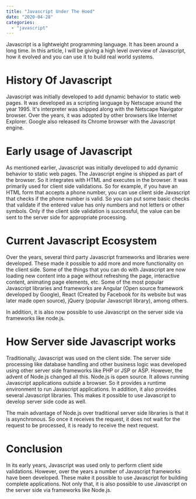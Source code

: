 ```yaml
---
title: "Javascript Under The Hood"
date: "2020-04-28"
categories: 
  - "javascript"
---
```


Javascript is a lightweight programming language. It has been around a long time. In this article, I will be giving a high level overview of Javascript, how it evolved and you can use it to build real world systems.

# History Of Javascript

Javascript was initially developed to add dynamic behavior to static web pages. It was developed as a scripting language by Netscape around the year 1995. It's interpreter was shipped along with the Netscape Navigator browser. Over the years, it was adopted by other browsers like Internet Explorer. Google also released its Chrome browser with the Javascript engine.

# Early usage of Javascript

As mentioned earlier, Javascript was initially developed to add dynamic behavior to static web pages. The Javascript engine is shipped as part of the browser. So it integrates with HTML and executes in the browser. It was primarily used for client side validations. So for example, if you have an HTML form that accepts a phone number, you can use client side Javascript that checks if the phone number is valid. So you can put some basic checks that validate if the entered value has only numbers and not letters or other symbols. Only if the client side validation is successful, the value can be sent to the server side for appropriate processing.

# Current Javascript Ecosystem

Over the years, several third party Javascript frameworks and libraries were developed. These made it possible to add more and more functionality on the client side. Some of the things that you can do with Javascript are now loading new content into a page without refreshing the page, interactive content, animating page elements, etc. Some of the most popular Javascript libraries and frameworks are Angular (Open source framework developed by Google), React (Created by Facebook for its website but was later made open source), jQuery (popular Javascript library), among others.

In addition, it is also now possible to use Javascript on the server side via frameworks like node.js.

# How Server side Javascript works

Traditionally, Javascript was used on the client side. The server side processing like database handling and other business logic was developed using other server side frameworks like PHP or JSP or ASP. However, the advent of Node.js changed all this. Node.js is open source. It allows running Javascript applications outside a browser. So it provides a runtime environment to run Javascript applications. In addition, it also provides several Javascript libraries. This makes it possible to use Javascript to develop server side code as well.

The main advantage of Node.js over traditional server side libraries is that it is asynchronous. So once it receives the request, it does not wait for the request to be processed, it is ready to receive the next request.

# Conclusion

In its early years, Javascript was used only to perform client side validations. However, over the years a number of Javascript frameworks have been developed. These make it possible to use Javascript for building complete applications. Not only that, it is also possible to use Javascript on the server side via frameworks like Node.js.
